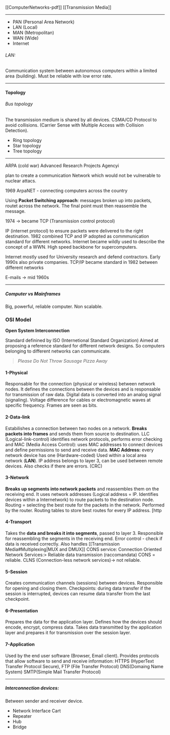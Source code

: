 [[ComputerNetworks-pdf]]
[[Transmission Media]]

---

- PAN (Personal Area Network)
- LAN (Local)
- MAN (Metropolitan)
- WAN (Wide)
- Internet

###### LAN: 
Communication system between autonomous computers within a limited area (building). Must be reliable with low error rate. 

---
#### Topology

###### Bus topology 
The transmission medium is shared by all devices. 
CSMA/CD Protocol to avoid collisions. (Carrier Sense with Multiple Access with Collision Detection). 
- Ring topology 
- Star topology 
- Tree topology 

---

ARPA (cold war)
Advanced Research Projects Agencyi

plan to create a communication Network which would not be vulnerable to nuclear attacs. 

1969 ArpaNET - connecting computers across the country

Using **Packet Switching approach**: messages broken up into packets, routet across the network. The final point must then reassemble the message. 

1974 -> became TCP (Transmission control protocol)

IP (internet protocol) to ensure packets were delivered to the right destination. 
1982 combined TCP and IP adopted as commmunication standard for different networks. 
Internet became wildly used to describe the concept of a WWN. 
High speed backbone for supercomputers. 

Internet mostly used for University research and defend contractors. Early 1990s also private companies. 
TCP/IP became standard  in 1982 between different networks

E-mails -> mid 1960s 

---
##### Computer vs Mainframes 
Big, powerful, reliable computer. Non scalable. 


### OSI Model 
**Open System Interconnection**

Standard definined by ISO (Internetional Standard Organization)
Aimed at proposing a reference standard for different network designs. So computers belonging to different networks can communicate. 


> _Please Do Not Throw Sausage Pizza Away_

#### 1-Physical 
Responsable for the connection (physical or wireless) between network nodes. It defines the connections between the devices and is responsable for transmission of raw data.
Digital data is converted into an analog signal (signaling). Voltage difference for cables or electromagnetic waves at specific frequency. Frames are seen as bits. 

#### 2-Data-link 
Estabilishes a connection between two nodes on a network. **Breaks packets into frames** and sends them from source to destination. LLC (Logical-link-control) identifies network protocols, performs error checking and MAC (Media Access Control): uses MAC addresses to connect devices and define permissions to send and receive data. 
**MAC Address:** every network device has one (Hardware-coded) Used within a local area network (**LAN**). IP address belongs to layer 3, can be used between remote devices. 
Also checks if there are errors. (CRC)

#### 3-Network
**Breaks up segments into network packets** and reassembles them on the receiving end. It uses network addresses (Logical address = IP. Identifies devices within a Internetwork) to route packets to the destination node. 
Routing = selecting the best route for the packets in the network. Performed by the router. 
Routing tables to store best routes for every IP address. 
[http

#### 4-Transport 
Takes the **data and breaks it into segments**, passed to layer 3. Responsible for reassembling the segments in the receiving end. Error control - check if data is received correctly.
Also handles [[Transmission Media#Multiplexing|MUX and DMUX]]
CONS service: Connection Oriented Network Services:> Reliable data transmission (raccomandata)
CONS = reliable. CLNS (Connection-less network services)-> not reliable. 
#### 5-Session
Creates communication channels (sessions) between devices. Responsible for opening and closing them. Checkpoints: during data transfer if the session is interrupted, devices can resume data transfer from the last checkpoint. 
#### 6-Presentation 
Prepares the data for the application layer. Defines how the devices should encode, encrypt, compress data. Takes data transmitted by the application layer and prepares it for transmission over the session layer. 
#### 7-Application
Used by the end user software (Browser, Email client). Provides protocols that allow software to send and receive information: HTTPS (HyperText Transfer Protocol Secure), FTP (File Transfer Protocol) DNS(Domaing Name System) SMTP(Simple Mail Transfer Protocol)

---

##### Interconnection devices: 
Between sender and receiver device. 

- Network Interface Cart
- Repeater 
- Hub
- Bridge


